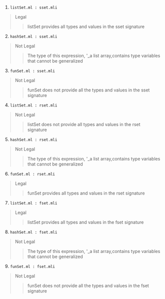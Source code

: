 1. `listSet.ml : sset.mli`
> Legal
>> listSet provides all types and values in the sset signature
2. `hashSet.ml : sset.mli`
> Not Legal
>> The type of this expression, '_a list array,contains type variables that cannot be generalized
3. `funSet.ml : sset.mli`
> Not Legal
>> funSet does not provide all the types and values in the sset signature  
4. `listSet.ml : rset.mli`
> Not Legal
>>  listSet does not provide all types and values in the rset signature
5. `hashSet.ml : rset.mli`
> Not Legal
>> The type of this expression, '_a list array,contains type variables that cannot be generalized
6. `funSet.ml : rset.mli`
> Legal
>>  funSet provides all types and values in the rset signature
7. `listSet.ml : fset.mli`
> Legal
>>  listSet provides all types and values in the fset signature
8. `hashSet.ml : fset.mli`
> Not Legal
>> The type of this expression, '_a list array,contains type variables that cannot be generalized
9. `funSet.ml : fset.mli`
>Not Legal
>>  funSet does not provide all the types and values in the fset signature
